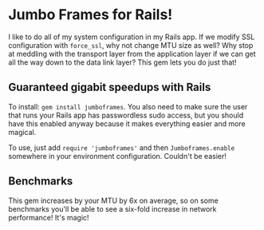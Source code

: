 Jumbo Frames for Rails!
=======================

I like to do all of my system configuration in my Rails app. If we modify SSL configuration with `force_ssl`, why not change MTU size as well? Why stop at meddling with the transport layer from the application layer if we can get all the way down to the data link layer? This gem lets you do just that!

Guaranteed gigabit speedups with Rails
--------------------------------------

To install: `gem install jumboframes`. You also need to make sure the user that runs your Rails app has passwordless sudo access, but you should have this enabled anyway because it makes everything easier and more magical.

To use, just add `require 'jumboframes'` and then `Jumboframes.enable` somewhere in your environment configuration. Couldn't be easier!


Benchmarks
----------

This gem increases by your MTU by 6x on average, so on some benchmarks you'll be able to see a six-fold increase in network performance! It's magic!
